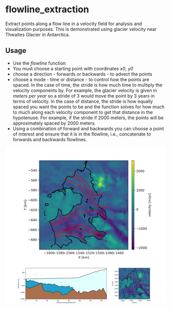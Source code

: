 # flowline_extraction

Extract points along a flow line in a velocity field for analysis and visualization purposes. This is demonstrated using glacier velocity near Thwaites Glacier in Antarctica.

## Usage

* Use the *flowline* function
* You must choose a starting point with coordinates *x0*, *y0*
* choose a direction - forwards or backwards - to advect the points
* choose a mode - time or distance - to control how the points are spaced. In the case of time, the stride is how much time to multiply the velocity components by. For example, the glacier velocity is given in *meters per year* so a stride of 3 would move the point by 3 years in terms of velocity. In the case of distance, the stride is how equally spaced you want the points to be and the function solves for how much to much along each velocity component to get that distance in the hypotenuse. For example, if the stride if 2000 meters, the points will be approximately spaced by 2000 meters.
* Using a combination of forward and backwards you can choose a point of interest and ensure that it is in the flowline, i.e., concatenate to forwards and backwards flowlines.

<img src="./figures/multiple_flowlines.png" width="600"/>

<img src="./figures/cross_section.png" width="800"/>
